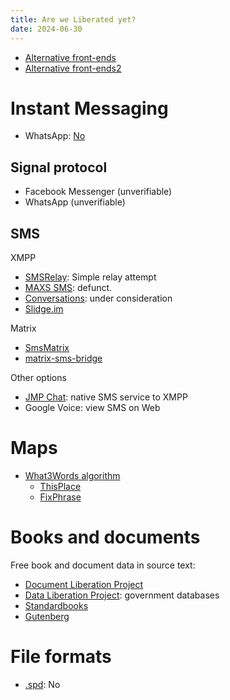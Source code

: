 ```yaml
---
title: Are we Liberated yet?
date: 2024-06-30
---
```


* [Alternative front-ends](https://github.com/Myzel394/awesome-alternative-frontends)
* [Alternative front-ends2](https://github.com/mendel5/alternative-front-ends)

# Instant Messaging
* WhatsApp: [No](https://engineering.fb.com/2024/03/06/security/whatsapp-messenger-messaging-interoperability-eu/)

## Signal protocol
* Facebook Messenger (unverifiable)
* WhatsApp (unverifiable)

## SMS
XMPP
* [SMSRelay](https://github.com/jgaa/SmsRelay): Simple relay attempt
* [MAXS SMS](https://bitbucket.org/projectmaxs/maxs): defunct.
* [Conversations](https://codeberg.org/iNPUTmice/Conversations/issues/225): under consideration
* [Slidge.im](https://todo.sr.ht/~nicoco/slidge/201)

Matrix
* [SmsMatrix](https://github.com/tijder/SmsMatrix)
* [matrix-sms-bridge](https://github.com/benkuly/matrix-sms-bridge)

Other options
* [JMP Chat](https://jmp.chat/): native SMS service to XMPP
* Google Voice: view SMS on Web

# Maps
* [What3Words algorithm](https://wiki.openstreetmap.org/wiki/What3words)
	+ [ThisPlace](https://github.com/Placeware/ThisPlace)
	+ [FixPhrase](https://fixphrase.com/)

# Books and documents
Free book and document data in source text:
* [Document Liberation Project](https://www.documentliberation.org/)
* [Data Liberation Project](https://www.data-liberation-project.org/):
  government databases
* [Standardbooks](https://standardebooks.org/)
* [Gutenberg](https://gutenberg.org/)

# File formats
* [.spd](https://reverseengineering.stackexchange.com/questions/30532): No
